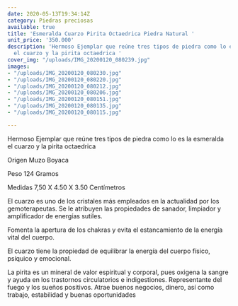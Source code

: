 ```yaml
---
date: 2020-05-13T19:34:14Z
category: Piedras preciosas
available: true
title: 'Esmeralda Cuarzo Pirita Octaedrica Piedra Natural '
unit_price: '350.000'
description: 'Hermoso Ejemplar que reúne tres tipos de piedra como lo es la esmeralda
  el cuarzo y la pirita octaedrica '
cover_img: "/uploads/IMG_20200120_080239.jpg"
images:
- "/uploads/IMG_20200120_080230.jpg"
- "/uploads/IMG_20200120_080220.jpg"
- "/uploads/IMG_20200120_080212.jpg"
- "/uploads/IMG_20200120_080206.jpg"
- "/uploads/IMG_20200120_080151.jpg"
- "/uploads/IMG_20200120_080135.jpg"
- "/uploads/IMG_20200120_080115.jpg"

---
```

Hermoso Ejemplar que reúne tres tipos de piedra como lo es la esmeralda el cuarzo y la pirita octaedrica 

Origen Muzo Boyaca 

Peso 124 Gramos 

Medidas 7,50 X 4.50 X 3.50 Centímetros

El cuarzo es uno de los cristales más empleados en la actualidad por los gemoterapeutas. Se le atribuyen las propiedades de sanador, limpiador y amplificador de energías sutiles.

Fomenta la apertura de los chakras y evita el estancamiento de la energía vital del cuerpo.

El cuarzo tiene la propiedad de equilibrar la energía del cuerpo físico, psíquico y emocional.

La pirita es un mineral de valor espiritual y corporal, pues oxigena la sangre y ayuda en los trastornos circulatorios e indigestiones. Representante del fuego y los sueños positivos. Atrae buenos negocios, dinero, así como trabajo, estabilidad y buenas oportunidades